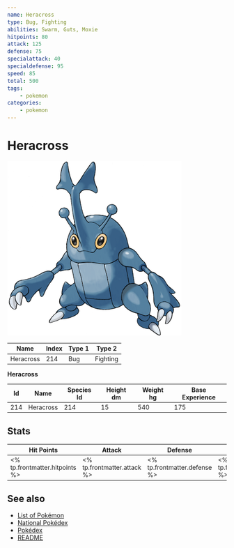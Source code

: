 ```yaml
---
name: Heracross
type: Bug, Fighting
abilities: Swarm, Guts, Moxie
hitpoints: 80
attack: 125
defense: 75
specialattack: 40
specialdefense: 95
speed: 85
total: 500
tags:
    - pokemon
categories:
    - pokemon
---
```


# Heracross


![Heracross](images/214.png)

| **Name** | **Index** | **Type 1** | **Type 2** |
|----|----|----|----|
| Heracross | 214 | Bug | Fighting  |

**Heracross** 




| **Id** | **Name** | **Species Id** | **Height dm** | **Weight hg** | **Base Experience** |
|--------|----------|----------------|------------|------------|---------------------|
| 214 | Heracross | 214 | 15 | 540 | 175 |



## Stats

| **Hit Points** | **Attack** | **Defense** | **Special Attack** | **Special Defense** | **Speed** | **Total** |
|----------------|------------|-------------|--------------------|---------------------|-----------|-----------|
| <% tp.frontmatter.hitpoints %> | <% tp.frontmatter.attack %> | <% tp.frontmatter.defense %> | <% tp.frontmatter.specialattack %> | <% tp.frontmatter.specialdefense %> | <% tp.frontmatter.speed %> | <% tp.frontmatter.total %> |

## See also

- [List of Pokémon](../pokemon.md)
- [National Pokédex](../national_pokedex.md)
- [Pokédex](../pokedex.md)
- [README](../README.md)

